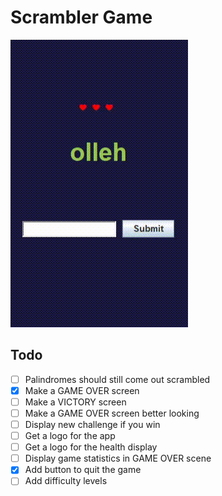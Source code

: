 # Scrambler Game

![example of how the project looks in action!](fail.gif)

## Todo
- [ ] Palindromes should still come out scrambled
- [x] Make a GAME OVER screen
- [ ] Make a VICTORY screen
- [ ] Make a GAME OVER screen better looking
- [ ] Display new challenge if you win
- [ ] Get a logo for the app
- [ ] Get a logo for the health display
- [ ] Display game statistics in GAME OVER scene
- [x] Add button to quit the game
- [ ] Add difficulty levels
